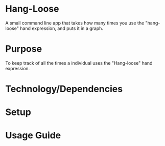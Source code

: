 Hang-Loose
===
A small command line app that takes how many times you use the "hang-loose" hand expression, and puts it in a graph.

Purpose
===
To keep track of all the times a individual uses the "Hang-loose" hand expression.

Technology/Dependencies
===
Setup
===
Usage Guide
===
